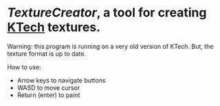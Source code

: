 # _TextureCreator_, a tool for creating [KTech](https://github.com/TheRealKaup/KTech) textures.

Warning: this program is running on a very old version of KTech. But, the texture format is up to date.

How to use:
- Arrow keys to navigate buttons
- WASD to move cursor
- Return (enter) to paint
